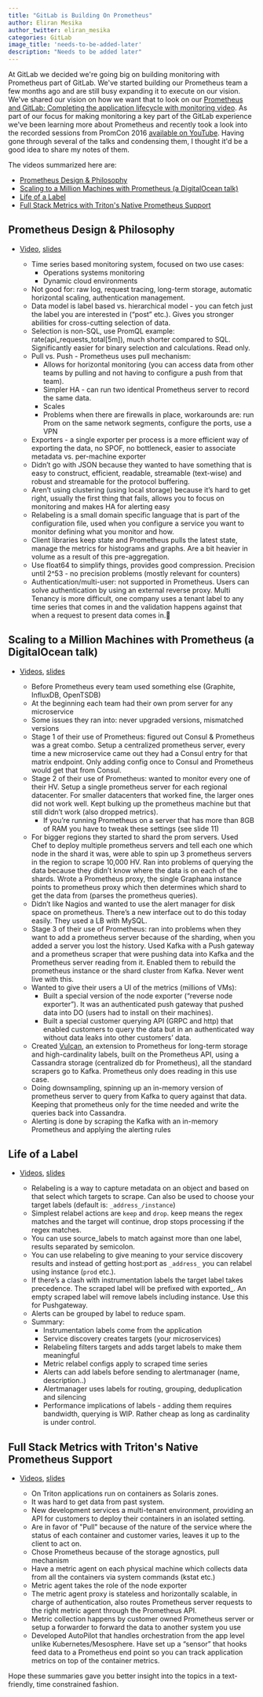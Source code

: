 ```yaml
---
title: "GitLab is Building On Prometheus"
author: Eliran Mesika
author_twitter: eliran_mesika
categories: GitLab
image_title: 'needs-to-be-added-later'
description: "Needs to be added later"
---
```


At GitLab we decided we're going big on building monitoring with Prometheus part of GitLab. We've started building our Prometheus team a few months ago and are still busy expanding it to execute on our vision. We've shared our vision on how we want that to look on our [Prometheus and GitLab: Completing the application lifecycle with monitoring video](https://www.youtube.com/watch?v=NFPGtbQfL1A). As part of our focus for making monitoring a key part of the GitLab experience we've been learning more about Prometheus and recently took a look into the recorded sessions from PromCon 2016 [available on YouTube](https://www.youtube.com/watch?v=-JkxB0CiMjU&list=PLoz-W_CUquUlCq-Q0hy53TolAhaED9vmU). Having gone through several of the talks and condensing them, I thought it'd be a good idea to share my notes of them.

<!--more-->

The videos summarized here are:
  - [Prometheus Design & Philosophy](https://www.youtube.com/watch?v=4DzoajMs4DM&list=PLoz-W_CUquUlCq-Q0hy53TolAhaED9vmU&index=2)
  - [Scaling to a Million Machines with Prometheus (a DigitalOcean talk)](https://www.youtube.com/watch?v=likpVWB5Lvo&list=PLoz-W_CUquUlCq-Q0hy53TolAhaED9vmU&index=4)
  - [Life of a Label](https://www.youtube.com/watch?v=b5-SvvZ7AwI&index=5&list=PLoz-W_CUquUlCq-Q0hy53TolAhaED9vmU)
  - [Full Stack Metrics with Triton's Native Prometheus Support](https://www.youtube.com/watch?v=X8QV9HgPNbc&index=8&list=PLoz-W_CUquUlCq-Q0hy53TolAhaED9vmU)


## Prometheus Design & Philosophy

* [Video](https://www.youtube.com/watch?v=4DzoajMs4DM&list=PLoz-W_CUquUlCq-Q0hy53TolAhaED9vmU&index=2), [slides](https://docs.google.com/presentation/d/1HO7_rRgOa8w86yDtlD6771mM2e6VuIvluPfPrmrqc1E/edit#slide=id.g15c18d332d_0_130)

  - Time series based monitoring system, focused on two use cases:
      - Operations systems monitoring
      - Dynamic cloud environments
  -  Not good for: raw log, request tracing, long-term storage, automatic horizontal scaling, authentication management.
  -  Data model is label based vs. hierarchical model - you can fetch just the label you are interested in (“post” etc.). Gives you stronger abilities for cross-cutting selection of data.
  -  Selection is non-SQL, use PromQL example: rate(api_requests_total[5m]), much shorter compared to SQL. Significantly easier for binary selection and calculations. Read only.
  -  Pull vs. Push - Prometheus uses pull mechanism:
      - Allows for horizontal monitoring (you can access data from other teams by pulling and not having to configure a push from that team).
      - Simpler HA - can run two identical Prometheus server to record the same data.
      - Scales
      - Problems when there are firewalls in place, workarounds are: run Prom on the same network segments, configure the ports, use a VPN
  -  Exporters - a single exporter per process is a more efficient way of exporting the data, no SPOF, no bottleneck, easier to associate metadata vs. per-machine exporter
  -  Didn’t go with JSON because they wanted to have something that is easy to construct, efficient, readable, streamable (text-wise) and robust and streamable for the protocol buffering.
  -  Aren’t using clustering (using local storage) because it’s hard to get right, usually the first thing that fails, allows you to focus on monitoring and makes HA for alerting easy
  -  Relabeling is a small domain specific language that is part of the configuration file, used when you configure a service you want to monitor defining what you monitor and how.
  -  Client libraries keep state and Prometheus pulls the latest state, manage the metrics for histograms and graphs. Are a bit heavier in volume as a result of this pre-aggregation.
  -  Use float64 to simplify things, provides good compression. Precision until 2^53 - no precision problems (mostly relevant for counters)
  -  Authentication/multi-user: not supported in Prometheus. Users can solve authentication by using an external reverse proxy. Multi Tenancy is more difficult, one company uses a tenant label to any time series that comes in and the validation happens against that when a request to present data comes in.


## Scaling to a Million Machines with Prometheus (a DigitalOcean talk)

* [Videos](https://www.youtube.com/watch?v=likpVWB5Lvo&list=PLoz-W_CUquUlCq-Q0hy53TolAhaED9vmU&index=4), [slides](http://www.slideshare.net/MatthewCampbell7/breaking-prometheus-promcon-berlin-16)

  -  Before Prometheus every team used something else (Graphite, InfluxDB, OpenTSDB)
  -  At the beginning each team had their own prom server for any microservice
  -  Some issues they ran into: never upgraded versions, mismatched versions
  -  Stage 1 of their use of Prometheus: figured out Consul & Prometheus was a great combo. Setup a centralized prometheus server, every time a new microservice came out they had a Consul entry for that matrix endpoint. Only adding config once to Consul and Prometheus would get that from Consul.
  -  Stage 2 of their use of Prometheus: wanted to monitor every one of their HV. Setup a single prometheus server for each regional datacenter. For smaller datacenters that worked fine, the larger ones did not work well. Kept bulking up the prometheus machine but that still didn’t work (also dropped metrics).
      -  If you’re running Prometheus on a server that has more than 8GB of RAM you have to tweak these settings (see slide 11)
  -  For bigger regions they started to shard the prom servers. Used Chef to deploy multiple prometheus servers and tell each one which node in the shard it was, were able to spin up 3 prometheus servers in the region to scrape 10,000 HV. Ran into problems of querying the data because they didn’t know where the data is on each of the shards. Wrote a Prometheus proxy, the single Graphana instance points to prometheus proxy which then determines which shard to get the data from (parses the prometheus queries).
  -  Didn’t like Nagios and wanted to use the alert manager for disk space on prometheus. There’s a new interface out to do this today easily. They used a LB with MySQL.
  -  Stage 3 of their use of Prometheus: ran into problems when they want to add a prometheus server because of the sharding, when you added a server you lost the history. Used Kafka with a Push gateway and a prometheus scraper that were pushing data into Kafka and the Prometheus server reading from it. Enabled them to rebuild the prometheus instance or the shard cluster from Kafka. Never went live with this.
  -  Wanted to give their users a UI of the metrics (millions of VMs):
      -  Built a special version of the node exporter (“reverse node exporter”). It was an authenticated push gateway that pushed data into DO (users had to install on their machines).
      -  Built a special customer querying API (GRPC and http) that enabled customers to query the data but in an authenticated way without data leaks into other customers’ data.
  -  Created [Vulcan](https://github.com/digitalocean/vulcan), an extension to Prometheus for long-term storage and high-cardinality labels, built on the Prometheus API, using a Cassandra storage (centralized db for Prometheus), all the standard scrapers go to Kafka. Prometheus only does reading in this use case.
  -  Doing downsampling, spinning up an in-memory version of prometheus server to query from Kafka to query against that data. Keeping that prometheus only for the time needed and write the queries back into Cassandra.
  -  Alerting is done by scraping the Kafka with an in-memory Prometheus and applying the alerting rules

## Life of a Label

* [Videos](https://www.youtube.com/watch?v=b5-SvvZ7AwI&index=5&list=PLoz-W_CUquUlCq-Q0hy53TolAhaED9vmU), [slides](http://www.slideshare.net/brianbrazil/life-of-a-label-promcon2016-berlin)

  -  Relabeling is a way to capture metadata on an object and based on that select which targets to scrape. Can also be used to choose your target labels (default is: `_address_/instance`)
  -  Simplest relabel actions are `keep` and `drop`. keep means the regex matches and the target will continue, drop stops processing if the regex matches.
  -  You can use source_labels to match against more than one label, results separated by semicolon.
  -  You can use relabeling to give meaning to your service discovery results and instead of getting host:port as `_address_` you can relabel using instance (`prod` etc.).
  -  If there’s a clash with instrumentation labels the target label takes precedence. The scraped label will be prefixed with exported_. An empty scraped label will remove labels including instance. Use this for Pushgateway.
  -  Alerts can be grouped by label to reduce spam.
  -  Summary:
      -  Instrumentation labels come from the application
      -  Service discovery creates targets (your microservices)
      -  Relabeling filters targets and adds target labels to make them meaningful
      -  Metric relabel configs apply to scraped time series
      -  Alerts can add labels before sending to alertmanager (name, description..)
      -  Alertmanager uses labels for routing, grouping, deduplication and silencing
      -  Performance implications of labels - adding them requires bandwidth, querying is WIP. Rather cheap as long as cardinality is under control.

## Full Stack Metrics with Triton's Native Prometheus Support

* [Videos](https://www.youtube.com/watch?v=X8QV9HgPNbc&index=8&list=PLoz-W_CUquUlCq-Q0hy53TolAhaED9vmU), [slides](https://speakerdeck.com/tgross/triton)

  -  On Triton applications run on containers as Solaris zones.
  -  It was hard to get data from past system.
  -  New development services a multi-tenant environment, providing an API for customers to deploy their containers in an isolated setting.
  -  Are in favor of "Pull" because of the nature of the service where the status of each container and customer varies, leaves it up to the client to act on.
  -  Chose Prometheus because of the storage agnostics, pull mechanism
  -  Have a metric agent on each physical machine which collects data from all the containers via system commands (kstat etc.)
  -  Metric agent takes the role of the node exporter
  -  The metric agent proxy is stateless and horizontally scalable, in charge of authentication, also routes Prometheus server requests to the right metric agent through the Prometheus API.
  -  Metric collection happens by customer owned Prometheus server or setup a forwarder to forward the data to another system you use
  -  Developed AutoPilot that handles orchestration from the app level unlike Kubernetes/Mesosphere. Have set up a “sensor” that hooks feed data to a Prometheus end point so you can track application metrics on top of the container metrics.

Hope these summaries gave you better insight into the topics in a text-friendly, time constrained fashion.

